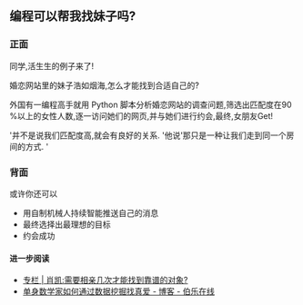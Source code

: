 ## 编程可以帮我找妹子吗?

### 正面

同学,活生生的例子来了!

婚恋网站里的妹子浩如烟海,怎么才能找到合适自己的?

外国有一编程高手就用 Python 脚本分析婚恋网站的调查问题,筛选出匹配度在90 %以上的女性人数,逐一访问她们的网页,并与她们进行约会,最终,女朋友Get!

'并不是说我们匹配度高,就会有良好的关系. '他说'那只是一种让我们走到同一个房间的方式. '

### 背面

或许你还可以
- 用自制机械人持续智能推送自己的消息
- 最终选择出最理想的目标
- 约会成功

#### 进一步阅读

- [专栏 | 肖凯:需要相亲几次才能找到靠谱的对象?][1]
- [单身数学家如何通过数据挖掘找真爱 - 博客 - 伯乐在线][2]

[1]:	http://devres.zoomquiet.io/data/20150504205211/index.html
[2]:	http://blog.jobbole.com/57618/